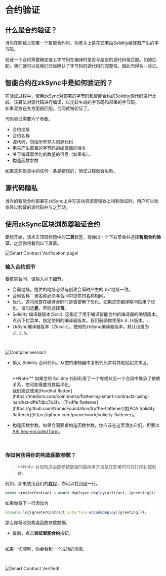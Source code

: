 # 合约验证

## 什么是合约验证？

当你在网络上部署一个智能合约时，你基本上是在部署由Solidity编译器产生的字节码。

验证一个合约需要确定链上字节码在编译时是否与给定的源代码相匹配。如果匹配，我们就可以说我们已经确认了字节码的源代码的完整性。因此而得名--验证。

## 智能合约在zkSync中是如何验证的？

在验证过程中，使用zkSync对部署的字节码和智能合约的Solidity源代码进行比较。该算法对源代码进行编译，以比较生成的字节码和部署的字节码。
<br>
如果双方在各方面都匹配，合同就被验证了。

代码验证需要六个参数。

- 合约地址
- 合约名称
- 源代码，包括所有导入的源代码
- 用来产生部署的字节码的编译器的版本
- 关于编译器优化的数量的信息（如果有）。
- 构造函数参数

如果这些信息中的任何一条是错误的，验证过程就会失败。

## 源代码隐私

当你的智能合约部署在zkSync上并在区块资源管理器上得到验证时，用户可以检查经过验证的源代码并与之互动。

## 使用zkSync区块浏览器验证合约

要想开始，请点击顶部标题中的**工具**标签，将弹出一个下拉菜单并选择**智能合约验证**，之后你将看到以下屏幕。

![Smart Contract Verification page!](../../../assets/images/verify-contract.png "verify contract")

### 输入合约细节

要核实合同，请输入以下细节。

- 合同地址。提供的地址必须与创建合同时产生的`0x'地址一致。
- 合同名称：该名称必须与合同中提供的名称相同。
- 优化。这将检查在编译合同时是否使用了优化。如果您在编译期间启用了优化，请勾选**是**，否则选择**否**。
- Solidity 编译器版本(Solc): 这指定了用于编译智能合约的编译器的确切版本。点击下拉菜单，指定使用的编译器版本。我们鼓励你使用`0.8.16`版本。.
- zkSync编译器版本（Zksolc）。使用的zkSync编译器版本，默认设置为`v1.2.0`。.

<br>

![Compiler version!](../../../assets/images/compiler-version.png "compiler version")

- 输入 Solidity 合同代码。从您的编辑器中复制代码并将其粘贴到文本区。
  
  <br>
  **Note:** 如果您的 Solidity 代码利用了一个库或从另一个合同中继承了依赖关系，您可能需要将其扁平化。<br>
  我们建议使用[Hardhat flatten](https://medium.com/coinmonks/flattening-smart-contracts-using-hardhat-dffe7dbc7b3f)、[Truffle flattener](https://github.com/NomicFoundation/truffle-flattener)或[POA Solidity flattener](https://github.com/poanetwork/solidity-flattener)。

- 构造函数参数。如果合同要求构造函数参数，你应该在这里添加它们，但要以[ABI hex-encoded form](https://solidity.readthedocs.io/en/develop/abi-spec.html)。

<br>

### 你如何获得你的构造函数参数？

> **Note: 获取构造函数参数数据的最简单方法是在部署时将其打印到控制台。

例如，如果使用我们的[教程](./././dev/building-on-zksync/hello-world.md)，你可以找到这一行。

```js
const greeterContract = await deployer.deploy(artifact, [greeting]);
```

如果你将下一行添加为

```js
console.log(greeterContract.interface.encodeDeploy([greeting]));
```

那么你将收到构造函数参数数据。

- 最后，点击**验证智能合约**按钮。

<br>如果一切顺利，你会看到一个成功的消息.

<br>

![Smart Contract Verified!](../../../assets/images/contract-verified.png "Contract Verified")
